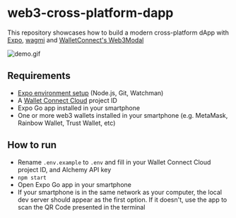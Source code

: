 # web3-cross-platform-dapp

This repository showcases how to build a modern cross-platform dApp with [Expo](https://expo.dev), [wagmi](https://wagmi.sh) and [WalletConnect's Web3Modal](https://docs.walletconnect.com/web3modal/about)

![demo.gif](demo.gif)

## Requirements

- [Expo environment setup](https://docs.expo.dev/get-started/installation/#requirements) (Node.js, Git, Watchman)
- A [Wallet Connect Cloud](https://cloud.walletconnect.com/sign-in) project ID
- Expo Go app installed in your smartphone
- One or more web3 wallets installed in your smartphone (e.g. MetaMask, Rainbow Wallet, Trust Wallet, etc)

## How to run

- Rename `.env.example` to `.env` and fill in your Wallet Connect Cloud project ID, and Alchemy API key
- `npm start`
- Open Expo Go app in your smartphone
- If your smartphone is in the same network as your computer, the local dev server should appear as the first option. If it doesn't, use the app to scan the QR Code presented in the terminal
